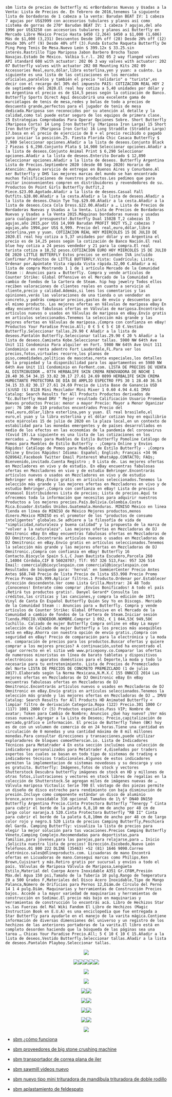 
```
sbm lista de precios de butterfly mi erBordadoras Nuevas y Usadas a la Venta: Lista de Precios de. En febrero de 2016,tenemos la siguiente lista de bordadoras de 1 cabeza a la venta: Barudan BEAT IV: 1 cabeza 7 agujas por US$3999 con accesorios tubulares y planos así como sistema de gorras de 270° Barudan BEAT IV: 1 cabeza 7 agujas,del año 1996 por US$3250 con accesorios tubulares y planos así Butterfly en Mercado Libre México Precio Hasta $450 (2,264) $450 a $1,000 (1,606) Más de $1,000 (3,231) Descuentos Desde 10% off (28) Desde 20% off (12) Desde 30% off (9) Desde 40% off (3).Funda Estuche Raqueta Butterfly De Ping Pong Tenis De Mesa.Nuevo León $ 399.12x $ 33.25.sin interés.Rastrillo Tipo Mariposa Jabon Barbero Brocha Tazon Navajas.Estado De México. Valbia S.r.l. 202 05 2 way flanged valves API standard 608 with actuator: 202 06 3 way valves with actuator: 202 07 Butterfly valves with actuator 202 08 Mounting Kits 202 09 Accessories Real,euro,dólar,libra esterlina,yen y yuan: a cuánto. La siguiente es una lista de las cotizaciones en los mercados oficiales,paralelos y también el precio "solidario" o "turista",es decir con el recargo del 30% del impuesto PAIS: COTIZACION REAL HOY 2 de septiembre del 2020.El real hoy cotiza a 5,40 unidades por dólar y en Argentina el precio es de $14,5 pesos según la cotización de Banco. Butterfly Sports Direct Aquí descubrirá una excelente gama de murciélagos de tenis de mesa,redes y bolas de todo a precios de descuento grande,perfectos para el jugador de tenis de mesa dedicada.Mariposa son reconocidos por su atención al detalle y la calidad,como tal puede estar seguro de los equipos de primera clase. 25 Estrategias Comprobadas Para Operar Opciones Sobre. Short Butterfly (Mariposa Corta) 14 Long Iron Butterfly (Mariposa Iron Larga) 15 Short Iron Butterfly (Mariposa Iron Corta) 16 Long Straddle (Straddle Largo) 17.basa en el precio de ejercicio de B + el precio recibido o pagado para iniciar la posición.25. Fiesta Florida Chic Casaca Butterfly $ 7,980 Seleccionar opciones.Añadir a la lista de deseos.Conjunto Black 2 Piezas $ 6,290.Conjunto Plata $ 14,900 Seleccionar opciones.Añadir a la lista de deseos.Conjunto Animal Print $ 6,290 Seleccionar opciones.Añadir a la lista de deseos.Enterito Dorado $ 12,890 Seleccionar opciones.Añadir a la lista de deseos. Butterfly Argentina Lista de Precios.Septiembre 2020 (desde 08 Sep 2020) Horario de Atención:.Nuevo servicio de entregas en Buenos Aires y Conurbano.Al ser Butterfly y DHS las mejores marcas del mundo se han encontrado muchas falsificaciones de nuestros productos.Les pedimos que para evitar inconvenientes compren en distribuidores y revendedores de su. Productos On Point Girls Butterfly Outfit,2 Piece.$23.00.Agotado.Añadir a la lista de deseos.Casual Fall Outfits.$28.00.Añadir a la cesta.Añadir a la lista de deseos.Añadir a la lista de deseos.Chain Tye Top.$29.00.Añadir a la cesta.Añadir a la lista de deseos.Coca Cola Dress.$22.00.Añadir a … Lista de Precios de Bordadoras Nuevas y Usadas a la Venta. Lista de Precios de Bordadoras Nuevas y Usadas a la Venta 2015.Máquinas bordadoras nuevas y usadas para cualquier presupuesto!.ButterFly Dual 1502B T,2 cabezas 15 agujas,año 2015,por US$ 14,999 Barudan PROFIT 902T YS,2 cabezas 7 agujas,año 1994,por US$ 6,999. Precio del real,euro,dólar,libra esterlina,yen y yuan. COTIZACION REAL HOY MIERCOLES 15 DE JULIO DE 2020.El real hoy cotiza a 5,37 unidades por dólar y en Argentina el precio es de 14,25 pesos según la cotización de Banco Nación.El real blue hoy cotiza a 24 pesos vendedor y 21 para la compra.El real turista cotiza a 18,52 pesos.COTIZACION EURO HOY MIERCOLES 15 DE JULIO DE 2020 LITTLE BUTTERFLY Estos precios se entienden IVA incluído Confirmar.Productos de LITTLE BUTTERFLY.Vista: Cuadrícula; Lista; Ordenar por.Apúntate Vista rápida Vista rápida.32,00 €.Añadir a mi lista de compra Mostrando 1 1 de 1 artículo Mercado de la Comunidad Steam :: Anuncios para ★ Butterfly. Compra y vende artículos de Counter Strike: Global Offensive en el Mercado de la Comunidad a cambio de fondos de la Cartera de Steam. hip hop jewelry Todos ellos reciben valoraciones de clientes reales en cuanto a servicio al cliente,precio y calidad.Además,si lees los comentarios y las opiniones,verás las valoraciones de una tienda o un vendedor en concreto,y podrás comparar precios,gastos de envío y descuentos para el mismo producto. Las mejores ofertas en Válvulas de mariposa eBay En eBay encuentras fabulosas ofertas en Válvulas de mariposa.Encontrarás artículos nuevos o usados en Válvulas de mariposa en eBay.Envío gratis en artículos seleccionados.Tenemos la selección más grande y las mejores ofertas en Válvulas de mariposa.¡Compra con confianza en eBay! Productos Your Paradise Precio.All; 0 € 5 € 5 € 10 €.Vestido Butterfly.Seleccionar tallas.29.90 € Añadir a la lista de deseos.Pantalón Butterfly.Seleccionar tallas.29.90 € 20 % Añadir a la lista de deseos.Camiseta Kobe.Seleccionar tallas. 5980 NW 64th Ave Unit 111 Condominio Para alquiler en Fort. 5980 NW 64th Ave Unit 111 Condominio en renta adentro Fort Lauderdale,FL.Para ver los precios,fotos,virtuales recorre,los planos de piso,comodidades,políticas de mascotas,renta especiales,los detalles de la propiedad y la disponibilidad para los apartamentos en 5980 NW 64th Ave Unit 111 Condominio en ForRent.com. LISTA DE PRECIOS DE VENTA AL DISTRIBUIDOR … 0774 HERBALIFE SKIN CREMA RENOVADORA DE NOCHE 1 28.40 36.54 34.15 33.82 30.17 27.61 24.69 0899 HERBALIFE SKIN CREMA HUMECTANTE PROTECTORA DE DÍA DE AMPLIO ESPECTRO FPS 30 1 28.40 36.54 34.15 33.82 30.17 27.61 24.69 Precio de Lista Base de Ganancia USD ($)USD ($) 8128 Mini Mezclador Mini Mixer 1 0.60 4.94 4.61 IMVU Catalog: Search Results for All Products Productos derivados de "Ec.Butterfly Head DRV " Mejor resultado Calificación Usuario Promedio Nuevos productos Precio: menor a mayor Precio: Mayor a Menor Oganizar por: 76 100 de 110 productos encontrados Precio del real,euro,dólar,libra esterlina,yen y yuan. El real brasileño,el euro,el yuan y la libra esterlina y el dólar cotizan hoy en equilibrio este miércoles 15 de julio de 2020 en la plaza local,en un contexto de estabilidad para las monedas emergentes y de países desarrollados en medio de los efectos en las economías de la pandemia del coronavirus (Covid 19).La siguiente es una lista de las cotizaciones en los mercados … Pomos para Muebles de Estilo Butterfly Pomoline Catálogo de Pomos para Muebles de Estilo Butterfly · ¡Compra Online y Envíos Rápidos! Catálogo de Pomos para Muebles de Estilo Butterfly · ¡Compra Online y Envíos Rápidos! Idioma: Español; English; Français +34 96 6289642.Facebook Twitter Email Pinterest WhatsApp.CONTACTO; FAQs; Bienvenido,invitado.Cuenta Registro ; 0 Lista de. Las mejores ofertas en Mezcladores en vivo y de estudio. En eBay encuentras fabulosas ofertas en Mezcladores en vivo y de estudio Behringer.Encontrarás artículos nuevos o usados en Mezcladores en vivo y de estudio Behringer en eBay.Envío gratis en artículos seleccionados.Tenemos la selección más grande y las mejores ofertas en Mezcladores en vivo y de estudio Behringer.¡Compra con confianza en eBay! Lista de precios Kromasol Distribuidores Lista de precios; Lista de precios.Aquí te ofrecemos toda la información que necesitas para adquirir nuestros Productos a los mejores precios.País.Bolivia.Colombia.Costa Rica.Ecuador.Estados Unidos.Guatemala.Honduras. MINISO México en linea Tienda en línea de MINISO de México Mejores productos,menos dinero.México MINISO es el promotor de los "productos de consumo inteligentes" globales.Se adhiere a la filosofía de vida de "simplicidad,naturaleza y buena calidad" y la propuesta de la marca de "volver a la naturaleza". Las mejores ofertas en Mezcladoras de DJ Omnitronic eBay En eBay encuentras fabulosas ofertas en Mezcladoras de DJ Omnitronic.Encontrarás artículos nuevos o usados en Mezcladoras de DJ Omnitronic en eBay.Envío gratis en artículos seleccionados.Tenemos la selección más grande y las mejores ofertas en Mezcladoras de DJ Omnitronic.¡Compra con confianza en eBay! Butterfly 16 Contacto.Biocycle Spain S.L.C Juan Bautista Escudero,Parcela 260 I,14004 Córdoba,CIF B 56028707; Tlf: 957 326 513,Fax: 957 326 514 Email: comercial@biocyclespain.com comercial@biocyclespain.com Resultados de búsqueda para: 'herval' en SommierCenter Precio Antes Antes $68.748 Precio de lista Precio de lista $53.998 Precio Promo Precio Promo $26.999.Aplicar filtros.1 Producto.Ordenar por.Establecer dirección descendente.Ver como Lista Grilla.Mostrar: 24 48 Todo ¡Conocenos! Enterate cómo comprar ¡Envíos Bonificados! A todo el país ¡Retirá tus productos gratis!. Danyel Gerard* Consulta los créditos,las críticas y las canciones,y compra la edición de 1971 Vinyl de Canta En Español Butterfly Quién Soy Yo en Discogs. Mercado de la Comunidad Steam :: Anuncios para ★ Butterfly. Compra y vende artículos de Counter Strike: Global Offensive en el Mercado de la Comunidad a cambio de fondos de la Cartera de Steam.Iniciar sesión Tienda.PRECIO.VENDEDOR.NOMBRE.Comprar 1 092, € 1 044,53€ 949,58€ Cuchillo. Calzado de mujer Butterfly Compra online en eBay La mayor selección de Calzado de mujer Butterfly a los precios más asequibles está en eBay.Ahorra con nuestra opción de envío gratis.¡Compra con seguridad en eBay! Precio de comparación para la electrónica y la moda en. comparación de precios para los productos.Buscar ofertas y quiere comprar a los mejores precios? A continuación,usted ha encontrado el lugar correcto en el sitio web www.pricepony.co.Comparar las ofertas de numerosos minoristas en línea de barato tabletas y dispositivos electrónicos a aparatos domésticos para el Deporte,la moda y todo lo necesario para tu entretenimiento. Lista de Precios de Premezclados del Norte LISTA DE PRECIOS DE CONCRETO PREMEZCLADO (1 de julio 2017).Elaborado según la Norma Mexicana,N.M.X.C 155 ONNCCE 2014 Las mejores ofertas en Mezcladoras de DJ Omnitronic eBay En eBay encuentras fabulosas ofertas en Mezcladoras de DJ Omnitronic.Encontrarás artículos nuevos o usados en Mezcladoras de DJ Omnitronic en eBay.Envío gratis en artículos seleccionados.Tenemos la selección más grande y las mejores ofertas en Mezcladoras de DJ … IMVU Catalog: Search Results for All Products HD Animated Butterfly < limpiar filtro de derivación Categoría.Ropa (122) Precio.301 1000 Cr (117) 1001 2000 Cr (5) Productos especiales.Pass VIP; Nombre de avatar; Token para Cambio de Nombre; Anuncios ¿Qué hay nuevo? ¡Ver más cosas nuevas!.Agregar a la Lista de Deseos; Precio,capitalización de mercado,gráfico e información. El precio de Butterfly Token (BK) hoy es de con un volumen de comercio de en 24 horas.Tiene una cantidad en circulación de 0 monedas y una cantidad máxima de 8 mil millones monedas.Para consultar direcciones y transacciones,puede utilizar exploradores de bloques comoetherscan.io. Lista de Indicadores Técnicos para Metatrader 4 En esta sección incluímos una colección de indicadores personalizados para Metatrader 4,diseñados por traders expertos los cuales se basan en todo tipo de sistemas de trading e indicadores técnicos tradicionales.Algunos de estos indicadores permiten la implementacion de sistemas novedosos y su descarga y uso es gratuita. Butterfly: Imágenes,fotos de stock y vectores Shutterstock Descubra butterfly imágenes de stock en HD y millones de otras fotos,ilustraciones y vectores en stock libres de regalías en la colección de Shutterstock.Se agregan miles de imágenes nuevas de … Válvula mariposa Victaulic Serie 700 El vástago de dos piezas permite un diseño de disco estrecho para rendimiento con baja disminución de presión.Incluye como componente estándar un disco de aluminio bronce,acero inoxidable 316 opcional Tamaños de 1½ 6" DN40 DN150 Butterfly Argentina Precio.Cinta Protectora Butterfly “Tenergy ” Cinta para cubrir el borde de la paleta 6,8,10 mm de ancho por 48 cm de largo color naranja.$ 520.Cinta Protectora Butterfly "RB II" Cinta para cubrir el borde de la paleta 6,8,10mm de ancho por 48 cm de largo color rojo y negro.$ 520 Lista de precios Camping Butterfly,Peschiera del Garda. Camping Butterfly: visualiza la lista de precios para elegir la mejor solución para tus vacaciones.Precios Camping Butterfly Véneto,Camping Complejo.Recomendadas para deportistas,para familias,para jóvenes,para las parejas,para relajarse,para … Inicio ¡Solicita nuestra lista de precios! Dirección.Escobedo,Nuevo León Teléfonos.01 800 222 DLINE (35463) +52 (81) 1646 9090.Correo eletrónico.sales@dlineproducts.com. Licuadoras de mano Encontrá ofertas en Licuadoras de mano.Conseguí marcas como Philips,Ken Brown,Cuisinart y más.Retiro gratis por sucursal y envíos a todo el país. Válvulas de Mariposa Válvula de Mariposa,Lengüeta Estilo,Material del Cuerpo Acero Inoxidable A351 Gr.CF8M,Presión Máx.del Agua 150 psi,Tamaño de la Tubería 10 pulg.Rango de Temperatura 20 a 500 Grados F,Materiales del Disco Acero Inoxidable,Tipo de Mango Palanca,Número de Orificios para Pernos 12,Diám.de Círculo del Perno 14 1 4 pulg.Diám. Maquinarias y herramientas de Construcción Precios bajos. Accedé a la mayor variedad de maquinarias y herramientas de construcción en Sodimac.El precio más bajo en maquinarias y herramientas de construcción lo encontrás acá. Libro de Hechizos Star vs.las Fuerzas del Mal Wiki Fandom El Libro de Hechizos (Magic Instruction Book en E.U.A) es una enciclopedia que fue entregada a Star Butterfly para ayudarle en el manejo de la varita mágica.Contiene información de diversas dimensiones del universo y un registro de los hechizos de las anteriores portadoras de la varita.El libro está en completo desorden haciendo que la búsqueda de las páginas sea una tarea … Chicas Your Paradise Precio.All; 5 € 10 € 10 € 15.Añadir a la lista de deseos.Vestido Butterfly.Seleccionar tallas.Añadir a la lista de deseos.Pantalón Playboy.Seleccionar tallas. 
```

<div align="center">

<a href="https://es-crusher.shibang-china.com/github&k=sbm+lista+de+precios+de+butterfly+mi+er"><img src="https://static.shibang-china.com/es/crusher/logo.jpg"></a>

<a href="https://es-crusher.shibang-china.com/github&k=sbm+lista+de+precios+de+butterfly+mi+er"><img src="https://static.shibang-china.com/es/crusher/index.jpg"></a><a href="https://es-crusher.shibang-china.com/material.htmlgithub&k=sbm+lista+de+precios+de+butterfly+mi+er"><img src="https://static.shibang-china.com/es/crusher/material.jpg"></a><a href="https://es-crusher.shibang-china.com/application.htmlgithub&k=sbm+lista+de+precios+de+butterfly+mi+er"><img src="https://static.shibang-china.com/es/crusher/application.jpg"></a><a href="https://es-crusher.shibang-china.com/aboutus.htmlgithub&k=sbm+lista+de+precios+de+butterfly+mi+er"><img src="https://static.shibang-china.com/es/crusher/aboutus.jpg"></a><a href="https://es-crusher.shibang-china.com/contact.htmlgithub&k=sbm+lista+de+precios+de+butterfly+mi+er"><img src="https://static.shibang-china.com/es/crusher/contact.jpg"></a>

<a href="https://es-crusher.shibang-china.com/github&k=sbm+lista+de+precios+de+butterfly+mi+er"><img src="https://static.shibang-china.com/es/crusher/banner.jpg"></a>

<a href="https://swt.shibang-china.com/github&k=sbm+lista+de+precios+de+butterfly+mi+er"><img src="https://static.shibang-china.com/es/crusher/text.jpg"></a>

<a href="https://swt.shibang-china.com/github&k=sbm+lista+de+precios+de+butterfly+mi+er"><img src="https://static.shibang-china.com/es/crusher/chat.jpg"></a><a href="https://es-crusher.shibang-china.com/contact.htmlgithub&k=sbm+lista+de+precios+de+butterfly+mi+er"><img src="https://static.shibang-china.com/es/crusher/message.jpg"></a>

<a href="https://es-crusher.shibang-china.com/products/pe.htmlgithub&k=sbm+lista+de+precios+de+butterfly+mi+er"><img src="https://static.shibang-china.com/es/crusher/pe.jpg"></a><a href="https://es-crusher.shibang-china.com/products/pf.htmlgithub&k=sbm+lista+de+precios+de+butterfly+mi+er"><img src="https://static.shibang-china.com/es/crusher/pf.jpg"></a>

<a href="https://es-crusher.shibang-china.com/products/hpt.htmlgithub&k=sbm+lista+de+precios+de+butterfly+mi+er"><img src="https://static.shibang-china.com/es/crusher/hpt.jpg"></a><a href="https://es-crusher.shibang-china.com/products/vsi.htmlgithub&k=sbm+lista+de+precios+de+butterfly+mi+er"><img src="https://static.shibang-china.com/es/crusher/vsi.jpg"></a>

<a href="https://es-crusher.shibang-china.com/products/klv.htmlgithub&k=sbm+lista+de+precios+de+butterfly+mi+er"><img src="https://static.shibang-china.com/es/crusher/klv.jpg"></a><a href="https://es-crusher.shibang-china.com/products/portable.htmlgithub&k=sbm+lista+de+precios+de+butterfly+mi+er"><img src="https://static.shibang-china.com/es/crusher/portable.jpg"></a>

<a href="https://swt.shibang-china.com/github&k=sbm+lista+de+precios+de+butterfly+mi+er"><img src="https://static.shibang-china.com/es/crusher/case.jpg"></a>

</div>


* [sbm ¿cómo funciona ](sbm%20%C2%BFc%C3%B3mo%20funciona%20.md)

* [sbm proveedores de big stone crushing machine](sbm%20proveedores%20de%20big%20stone%20crushing%20machine.md)

* [sbm transportador de correa plana de iler](sbm%20transportador%20de%20correa%20plana%20de%20iler.md)

* [sbm sawmill videos nuevo](sbm%20sawmill%20videos%20nuevo.md)

* [sbm nuevo tipo mini trituradora de mandíbula trituradora de doble rodillo](sbm%20nuevo%20tipo%20mini%20trituradora%20de%20mand%C3%ADbula%20trituradora%20de%20doble%20rodillo.md)

* [sbm aplastamiento de feldespato](sbm%20aplastamiento%20de%20feldespato.md)